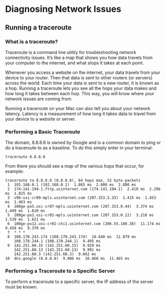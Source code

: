 # Diagnosing Network Issues

## Running a traceroute

### What is a traceroute?

Traceroute is a command line utility for troubleshooting network connectivity issues. It’s like a map that shows you how data travels from your computer to the internet, and what stops it takes at each point.

Whenever you access a website on the internet, your data travels from your device to your router. Then that data is sent to other routers (or servers) across the world. Each time your data is sent to a new router, it is known as a hop. Running a traceroute lets you see all the hops your data makes and how long it takes between each hop. This way, you will know where your network issues are coming from.

Running a traceroute on your Mac can also tell you about your network latency. Latency is a measurement of how long it takes data to travel from your device to a website or server.

### Performing a Basic Traceroute

The domain, 8.8.8.8 is owned by Google and is a common domain to ping or do a traceroute to as a baseline. To do this simply enter in your terminal:

```
traceroute 8.8.8.8
```

From there you should see a map of the various hops that occur, for example:

```
traceroute to 8.8.8.8 (8.8.8.8), 64 hops max, 52 byte packets
 1  192.168.0.1 (192.168.0.1)  1.865 ms  2.008 ms  2.800 ms
 2  174-141-194-1.fttp.usinternet.com (174.141.194.1)  2.410 ms  2.296 ms  1.825 ms
 3  v96-usi-cr09-mpls.usinternet.com (207.153.5.33)  1.415 ms  1.453 ms  1.403 ms
 4  100ge-po5.usi-cr07-mpls.usinternet.com (207.153.0.44)  3.374 ms  1.449 ms  1.610 ms
 5  200ge-po2.usi-cr02-mpls.usinternet.com (207.153.0.12)  3.218 ms  1.539 ms  1.621 ms
 6  100ge-po12.usi-cr01-chi1.usinternet.com (206.55.180.38)  11.174 ms  9.458 ms  9.370 ms
 7  * * *
 8  108.170.243.174 (108.170.243.174)  10.640 ms  11.079 ms
    108.170.244.1 (108.170.244.1)  9.495 ms
 9  142.251.60.15 (142.251.60.15)  9.929 ms
    142.251.60.13 (142.251.60.13)  9.991 ms
    142.251.60.3 (142.251.60.3)  9.662 ms
10  dns.google (8.8.8.8)  9.806 ms  10.468 ms  11.465 ms
```

### Performing a Traceroute to a Specific Server

To perform a traceroute to a specific server, the IP address of the server must be known.